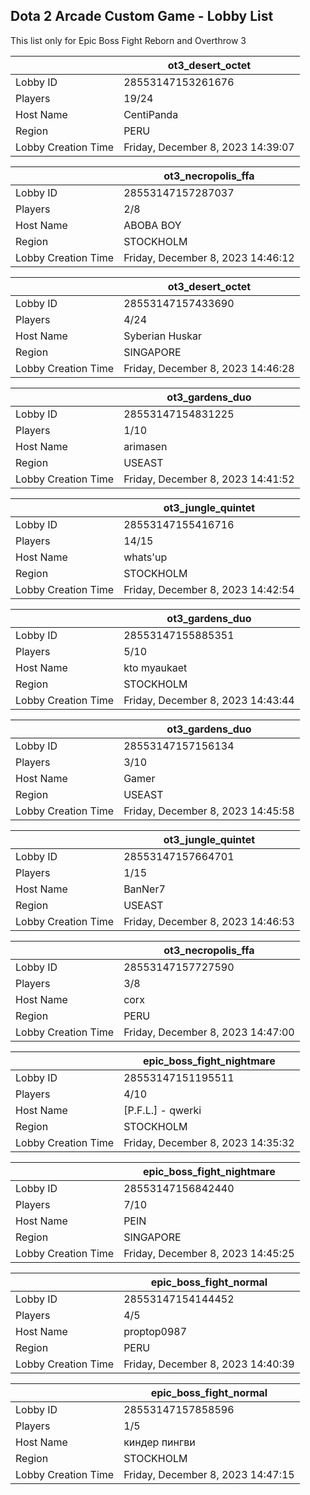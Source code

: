 ## Dota 2 Arcade Custom Game - Lobby List

This list only for Epic Boss Fight Reborn and Overthrow 3

|  | ot3_desert_octet |
| ------ | ------ |
| Lobby ID | 28553147153261676 |
| Players | 19/24 |
| Host Name | CentiPanda |
| Region | PERU |
| Lobby Creation Time | Friday, December 8, 2023 14:39:07 |


|  | ot3_necropolis_ffa |
| ------ | ------ |
| Lobby ID | 28553147157287037 |
| Players | 2/8 |
| Host Name | ABOBA BOY |
| Region | STOCKHOLM |
| Lobby Creation Time | Friday, December 8, 2023 14:46:12 |


|  | ot3_desert_octet |
| ------ | ------ |
| Lobby ID | 28553147157433690 |
| Players | 4/24 |
| Host Name | Syberian Huskar |
| Region | SINGAPORE |
| Lobby Creation Time | Friday, December 8, 2023 14:46:28 |


|  | ot3_gardens_duo |
| ------ | ------ |
| Lobby ID | 28553147154831225 |
| Players | 1/10 |
| Host Name | arimasen |
| Region | USEAST |
| Lobby Creation Time | Friday, December 8, 2023 14:41:52 |


|  | ot3_jungle_quintet |
| ------ | ------ |
| Lobby ID | 28553147155416716 |
| Players | 14/15 |
| Host Name | whats'up |
| Region | STOCKHOLM |
| Lobby Creation Time | Friday, December 8, 2023 14:42:54 |


|  | ot3_gardens_duo |
| ------ | ------ |
| Lobby ID | 28553147155885351 |
| Players | 5/10 |
| Host Name | kto myaukaet |
| Region | STOCKHOLM |
| Lobby Creation Time | Friday, December 8, 2023 14:43:44 |


|  | ot3_gardens_duo |
| ------ | ------ |
| Lobby ID | 28553147157156134 |
| Players | 3/10 |
| Host Name | Gamer |
| Region | USEAST |
| Lobby Creation Time | Friday, December 8, 2023 14:45:58 |


|  | ot3_jungle_quintet |
| ------ | ------ |
| Lobby ID | 28553147157664701 |
| Players | 1/15 |
| Host Name | BanNer7 |
| Region | USEAST |
| Lobby Creation Time | Friday, December 8, 2023 14:46:53 |


|  | ot3_necropolis_ffa |
| ------ | ------ |
| Lobby ID | 28553147157727590 |
| Players | 3/8 |
| Host Name | corx |
| Region | PERU |
| Lobby Creation Time | Friday, December 8, 2023 14:47:00 |


|  | epic_boss_fight_nightmare |
| ------ | ------ |
| Lobby ID | 28553147151195511 |
| Players | 4/10 |
| Host Name | [P.F.L.] - qwerki |
| Region | STOCKHOLM |
| Lobby Creation Time | Friday, December 8, 2023 14:35:32 |


|  | epic_boss_fight_nightmare |
| ------ | ------ |
| Lobby ID | 28553147156842440 |
| Players | 7/10 |
| Host Name | PEIN |
| Region | SINGAPORE |
| Lobby Creation Time | Friday, December 8, 2023 14:45:25 |


|  | epic_boss_fight_normal |
| ------ | ------ |
| Lobby ID | 28553147154144452 |
| Players | 4/5 |
| Host Name | proptop0987 |
| Region | PERU |
| Lobby Creation Time | Friday, December 8, 2023 14:40:39 |


|  | epic_boss_fight_normal |
| ------ | ------ |
| Lobby ID | 28553147157858596 |
| Players | 1/5 |
| Host Name | киндер пингви |
| Region | STOCKHOLM |
| Lobby Creation Time | Friday, December 8, 2023 14:47:15 |


